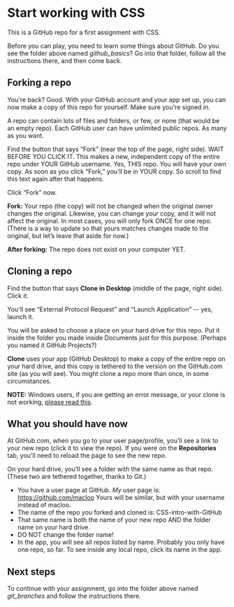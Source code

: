 # Start working with CSS

This is a GitHub repo for a first assignment with CSS.

Before you can play, you need to learn some things about GitHub. Do you see the folder above named *github_basics*? Go into that folder, follow all the instructions there, and then come back.

## Forking a repo

You're back? Good. With your GitHub account and your app set up, you can now make a copy of this repo for yourself. Make sure you're signed in.

A repo can contain lots of files and folders, or few, or none (that would be an empty repo). Each GitHub user can have unlimited public repos. As many as you want.

Find the button that says “Fork” (near the top of the page, right side). WAIT BEFORE YOU CLICK IT. This makes a new, independent copy of the entire repo under YOUR GitHub username. Yes, THIS repo. You will have your own copy. As soon as you click “Fork,” you'll be in YOUR copy. So scroll to find this text again after that happens.

Click “Fork” now.

**Fork:** Your repo (the copy) will not be changed when the original owner changes the original. Likewise, you can change your copy, and it will not affect the original. In most cases, you will only fork ONCE for one repo. (There is a way to update so that yours matches changes made to the original, but let’s leave that aside for now.)

**After forking:** The repo does not exist on your computer YET.

## Cloning a repo

Find the button that says **Clone in Desktop** (middle of the page, right side). Click it.

You'll see “External Protocol Request” and “Launch Application” -- yes, launch it.

You will be asked to choose a place on your hard drive for this repo. Put it inside the folder you made inside Documents just for this purpose. (Perhaps you named it GitHub Projects?)

**Clone** uses your app (GitHub Desktop) to make a copy of the entire repo on your hard drive, and this copy is tethered to the version on the GitHub.com site (as you will see). You might clone a repo more than once, in some circumstances.

**NOTE:** Windows users, if you are getting an error message, or your clone is not working, [please read this](http://babydatajournalism.tumblr.com/post/85108267252/github-for-windows-cant-clone-repo-stops-at-9).

## What you should have now

At GitHub.com, when you go to your user page/profile, you’ll see a link to your new repo (click it to view the repo). If you were on the **Repositories** tab, you'll need to reload the page to see the new repo.

On your hard drive, you’ll see a folder with the same name as that repo. (These two are tethered together, thanks to Git.)

* You have a user page at GitHub. *My* user page is: https://github.com/macloo Yours will be similar, but with your username instead of macloo.
* The name of the repo you forked and cloned is: CSS-intro-with-GitHub
* That same name is both the name of your new repo AND the folder name on your hard drive.
* DO NOT change the folder name!
* In the app, you will see all repos listed by name. Probably you only have one repo, so far. To see inside any local repo, click its name in the app.

## Next steps

To continue with your assignment, go into the folder above named *git_branches* and follow the instructions there.
